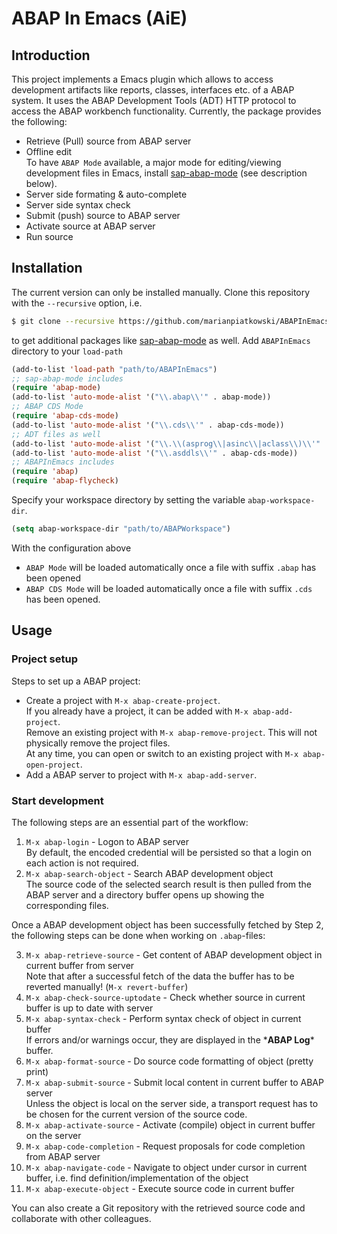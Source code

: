 # ABAP In Emacs (AiE)

## Introduction

This project implements a Emacs plugin which allows to access development artifacts like reports,
classes, interfaces etc. of a ABAP system. It uses the ABAP Development Tools (ADT) HTTP protocol
to access the ABAP workbench functionality. Currently, the package provides the following:

- Retrieve (Pull) source from ABAP server
- Offline edit\
  To have `ABAP Mode` available, a major mode for editing/viewing development files in Emacs,
  install [sap-abap-mode](https://github.com/marianpiatkowski/sap-abap-mode) (see description below).
- Server side formating & auto-complete
- Server side syntax check
- Submit (push) source to ABAP server
- Activate source at ABAP server
- Run source

## Installation

The current version can only be installed manually. Clone this repository with the `--recursive` option, i.e.
```bash
$ git clone --recursive https://github.com/marianpiatkowski/ABAPInEmacs.git
```
to get additional packages like [sap-abap-mode](https://github.com/marianpiatkowski/sap-abap-mode) as well.
Add `ABAPInEmacs` directory to your `load-path`
```cl
(add-to-list 'load-path "path/to/ABAPInEmacs")
;; sap-abap-mode includes
(require 'abap-mode)
(add-to-list 'auto-mode-alist '("\\.abap\\'" . abap-mode))
;; ABAP CDS Mode
(require 'abap-cds-mode)
(add-to-list 'auto-mode-alist '("\\.cds\\'" . abap-cds-mode))
;; ADT files as well
(add-to-list 'auto-mode-alist '("\\.\\(asprog\\|asinc\\|aclass\\)\\'" . abap-mode))
(add-to-list 'auto-mode-alist '("\\.asddls\\'" . abap-cds-mode))
;; ABAPInEmacs includes
(require 'abap)
(require 'abap-flycheck)
```
Specify your workspace directory by setting the variable `abap-workspace-dir`.
```cl
(setq abap-workspace-dir "path/to/ABAPWorkspace")
```

With the configuration above

- `ABAP Mode` will be loaded automatically once a file with suffix `.abap` has been opened
- `ABAP CDS Mode` will be loaded automatically once a file with suffix `.cds` has been opened.

## Usage

### Project setup

Steps to set up a ABAP project:

- Create a project with `M-x abap-create-project`.\
  If you already have a project, it can be added with `M-x abap-add-project`.\
  Remove an existing project with `M-x abap-remove-project`. This will not physically remove the
  project files.\
  At any time, you can open or switch to an existing project with `M-x abap-open-project`.
- Add a ABAP server to project with `M-x abap-add-server`.

### Start development

The following steps are an essential part of the workflow:

1. `M-x abap-login` - Logon to ABAP server\
    By default, the encoded credential will be persisted so that a login on each action is not
    required.
2. `M-x abap-search-object` - Search ABAP development object\
    The source code of the selected search result is then pulled from the ABAP server and a
    directory buffer opens up showing the corresponding files.

Once a ABAP development object has been successfully fetched by Step 2, the following steps can be
done when working on `.abap`-files:

3. `M-x abap-retrieve-source` - Get content of ABAP development object in current buffer from server\
    Note that after a successful fetch of the data the buffer has to be reverted manually!
    (`M-x revert-buffer`)
4. `M-x abap-check-source-uptodate` - Check whether source in current buffer is up to date with server
5. `M-x abap-syntax-check` - Perform syntax check of object in current buffer\
    If errors and/or warnings occur, they are displayed in the \***ABAP Log**\* buffer.
6. `M-x abap-format-source` - Do source code formatting of object (pretty print)
7. `M-x abap-submit-source` - Submit local content in current buffer to ABAP server\
    Unless the object is local on the server side, a transport request has to be chosen for the
    current version of the source code.
8. `M-x abap-activate-source` - Activate (compile) object in current buffer on the server
9. `M-x abap-code-completion` - Request proposals for code completion from ABAP server
10. `M-x abap-navigate-code` - Navigate to object under cursor in current buffer, i.e. find
   definition/implementation of the object
11. `M-x abap-execute-object` - Execute source code in current buffer

You can also create a Git repository with the retrieved source code and collaborate with other colleagues.
